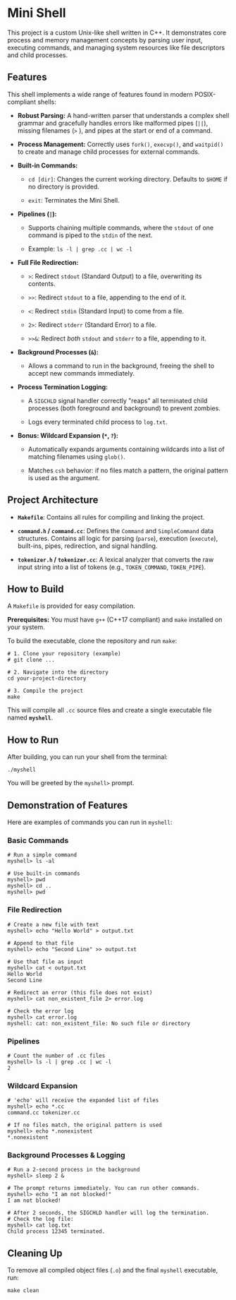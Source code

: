 Mini Shell
==========

This project is a custom Unix-like shell written in C++. It demonstrates core process and memory management concepts by parsing user input, executing commands, and managing system resources like file descriptors and child processes.

Features
--------

This shell implements a wide range of features found in modern POSIX-compliant shells:

-   **Robust Parsing:** A hand-written parser that understands a complex shell grammar and gracefully handles errors like malformed pipes (`||`), missing filenames (`>` ), and pipes at the start or end of a command.

-   **Process Management:** Correctly uses `fork()`, `execvp()`, and `waitpid()` to create and manage child processes for external commands.

-   **Built-in Commands:**

    -   `cd [dir]`: Changes the current working directory. Defaults to `$HOME` if no directory is provided.

    -   `exit`: Terminates the Mini Shell.

-   **Pipelines (`|`):**

    -   Supports chaining multiple commands, where the `stdout` of one command is piped to the `stdin` of the next.

    -   Example: `ls -l | grep .cc | wc -l`

-   **Full File Redirection:**

    -   `>`: Redirect `stdout` (Standard Output) to a file, overwriting its contents.

    -   `>>`: Redirect `stdout` to a file, appending to the end of it.

    -   `<`: Redirect `stdin` (Standard Input) to come from a file.

    -   `2>`: Redirect `stderr` (Standard Error) to a file.

    -   `>>&`: Redirect *both* `stdout` and `stderr` to a file, appending to it.

-   **Background Processes (`&`):**

    -   Allows a command to run in the background, freeing the shell to accept new commands immediately.

-   **Process Termination Logging:**

    -   A `SIGCHLD` signal handler correctly "reaps" all terminated child processes (both foreground and background) to prevent zombies.

    -   Logs every terminated child process to `log.txt`.

-   **Bonus: Wildcard Expansion (`*`, `?`):**

    -   Automatically expands arguments containing wildcards into a list of matching filenames using `glob()`.

    -   Matches `csh` behavior: if no files match a pattern, the original pattern is used as the argument.

Project Architecture
--------------------

-   **`Makefile`**: Contains all rules for compiling and linking the project.

-   **`command.h` / `command.cc`**: Defines the `Command` and `SimpleCommand` data structures. Contains all logic for parsing (`parse`), execution (`execute`), built-ins, pipes, redirection, and signal handling.

-   **`tokenizer.h` / `tokenizer.cc`**: A lexical analyzer that converts the raw input string into a list of tokens (e.g., `TOKEN_COMMAND`, `TOKEN_PIPE`).

How to Build
------------

A `Makefile` is provided for easy compilation.

**Prerequisites:** You must have `g++` (C++17 compliant) and `make` installed on your system.

To build the executable, clone the repository and run `make`:

```
# 1. Clone your repository (example)
# git clone ...

# 2. Navigate into the directory
cd your-project-directory

# 3. Compile the project
make

```

This will compile all `.cc` source files and create a single executable file named **`myshell`**.

How to Run
----------

After building, you can run your shell from the terminal:

```
./myshell

```

You will be greeted by the `myshell>` prompt.

Demonstration of Features
-------------------------

Here are examples of commands you can run in `myshell`:

### Basic Commands

```
# Run a simple command
myshell> ls -al

# Use built-in commands
myshell> pwd
myshell> cd ..
myshell> pwd

```

### File Redirection

```
# Create a new file with text
myshell> echo "Hello World" > output.txt

# Append to that file
myshell> echo "Second Line" >> output.txt

# Use that file as input
myshell> cat < output.txt
Hello World
Second Line

# Redirect an error (this file does not exist)
myshell> cat non_existent_file 2> error.log

# Check the error log
myshell> cat error.log
myshell: cat: non_existent_file: No such file or directory

```

### Pipelines

```
# Count the number of .cc files
myshell> ls -l | grep .cc | wc -l
2

```

### Wildcard Expansion

```
# 'echo' will receive the expanded list of files
myshell> echo *.cc
command.cc tokenizer.cc

# If no files match, the original pattern is used
myshell> echo *.nonexistent
*.nonexistent

```

### Background Processes & Logging

```
# Run a 2-second process in the background
myshell> sleep 2 &

# The prompt returns immediately. You can run other commands.
myshell> echo "I am not blocked!"
I am not blocked!

# After 2 seconds, the SIGCHLD handler will log the termination.
# Check the log file:
myshell> cat log.txt
Child process 12345 terminated.

```

Cleaning Up
-----------

To remove all compiled object files (`.o`) and the final `myshell` executable, run:

```
make clean

```
